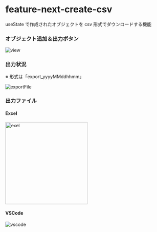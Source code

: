 # feature-next-create-csv

useState で作成されたオブジェクトを csv 形式でダウンロードする機能

### オブジェクト追加＆出力ボタン

![view](https://github.com/ayakaki/feature-next-create-csv/assets/65984887/6e21787e-5a65-4b84-ba32-c71b8717bd11)

### 出力状況

※ 形式は「export_yyyyMMddhhmm」

![exportFile](https://github.com/ayakaki/feature-next-create-csv/assets/65984887/fe68bb35-5e5c-4fd8-b6e6-55dd74a5d420)

### 出力ファイル

#### Excel

<img width="257" alt="exel" src="https://github.com/ayakaki/feature-next-create-csv/assets/65984887/bee09690-e1d9-471b-9fe6-62db56170cea">

#### VSCode

![vscode](https://github.com/ayakaki/feature-next-create-csv/assets/65984887/f499af65-6252-437e-ae6c-bec2959d29f2)
